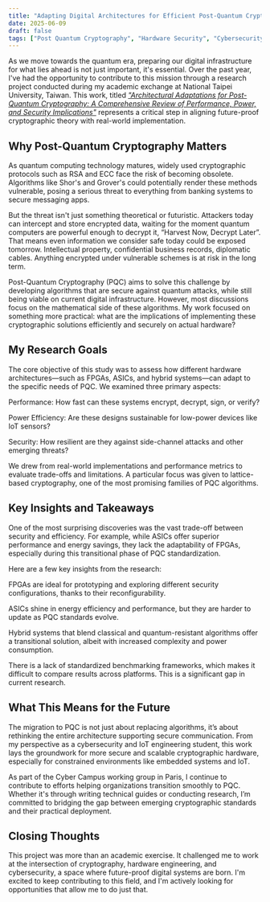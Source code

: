 ```yaml
---
title: "Adapting Digital Architectures for Efficient Post-Quantum Cryptography"
date: 2025-06-09
draft: false
tags: ["Post Quantum Cryptography", "Hardware Security", "Cybersecurity Research"]
---
```


As we move towards the quantum era, preparing our digital infrastructure for what lies ahead is not just important, it's essential. Over the past year, I've had the opportunity to contribute to this mission through a research project conducted during my academic exchange at National Taipei University, Taiwan. This work, titled [*"Architectural Adaptations for Post-Quantum Cryptography: A Comprehensive Review of Performance, Power, and Security Implications"*](/files/Architectural_Adaptations_for_PQC.pdf) represents a critical step in aligning future-proof cryptographic theory with real-world implementation.

## Why Post-Quantum Cryptography Matters
As quantum computing technology matures, widely used cryptographic protocols such as RSA and ECC face the risk of becoming obsolete. Algorithms like Shor's and Grover's could potentially render these methods vulnerable, posing a serious threat to everything from banking systems to secure messaging apps.

But the threat isn't just something theoretical or futuristic. Attackers today can intercept and store encrypted data, waiting for the moment quantum computers are powerful enough to decrypt it, “Harvest Now, Decrypt Later”. That means even information we consider safe today could be exposed tomorrow. Intellectual property, confidential business records, diplomatic cables. Anything encrypted under vulnerable schemes is at risk in the long term.

Post-Quantum Cryptography (PQC) aims to solve this challenge by developing algorithms that are secure against quantum attacks, while still being viable on current digital infrastructure. However, most discussions focus on the mathematical side of these algorithms. My work focused on something more practical: what are the implications of implementing these cryptographic solutions efficiently and securely on actual hardware?

## My Research Goals
The core objective of this study was to assess how different hardware architectures—such as FPGAs, ASICs, and hybrid systems—can adapt to the specific needs of PQC. We examined three primary aspects:

Performance: How fast can these systems encrypt, decrypt, sign, or verify?

Power Efficiency: Are these designs sustainable for low-power devices like IoT sensors?

Security: How resilient are they against side-channel attacks and other emerging threats?

We drew from real-world implementations and performance metrics to evaluate trade-offs and limitations. A particular focus was given to lattice-based cryptography, one of the most promising families of PQC algorithms.

## Key Insights and Takeaways
One of the most surprising discoveries was the vast trade-off between security and efficiency. For example, while ASICs offer superior performance and energy savings, they lack the adaptability of FPGAs, especially during this transitional phase of PQC standardization.

Here are a few key insights from the research:

FPGAs are ideal for prototyping and exploring different security configurations, thanks to their reconfigurability.

ASICs shine in energy efficiency and performance, but they are harder to update as PQC standards evolve.

Hybrid systems that blend classical and quantum-resistant algorithms offer a transitional solution, albeit with increased complexity and power consumption.

There is a lack of standardized benchmarking frameworks, which makes it difficult to compare results across platforms. This is a significant gap in current research.

## What This Means for the Future
The migration to PQC is not just about replacing algorithms, it’s about rethinking the entire architecture supporting secure communication. From my perspective as a cybersecurity and IoT engineering student, this work lays the groundwork for more secure and scalable cryptographic hardware, especially for constrained environments like embedded systems and IoT.

As part of the Cyber Campus working group in Paris, I continue to contribute to efforts helping organizations transition smoothly to PQC. Whether it's through writing technical guides or conducting research, I’m committed to bridging the gap between emerging cryptographic standards and their practical deployment.

## Closing Thoughts
This project was more than an academic exercise. It challenged me to work at the intersection of cryptography, hardware engineering, and cybersecurity, a space where future-proof digital systems are born. I'm excited to keep contributing to this field, and I'm actively looking for opportunities that allow me to do just that.